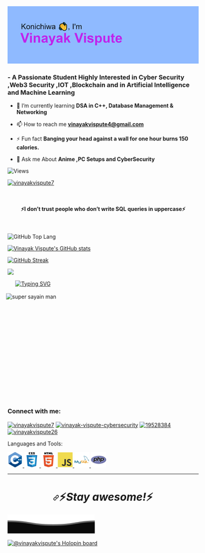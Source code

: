 <img src="download.png">
<h3 align="left">- A Passionate Student Highly Interested in Cyber Security ,Web3 Security ,IOT ,Blockchain and in Artificial Intelligence and Machine Learning</h3>



- 🌱 I’m currently learning **DSA in C++, Database Management & Networking**

- 📫 How to reach me **vinayakvispute4@gmail.com**

- ⚡ Fun fact **Banging your head against a wall for one hour burns 150 calories.**
- 💬 Ask me About **Anime ,PC Setups and CyberSecurity**

![Views](https://komarev.com/ghpvc/?username=VinayakVispute&color=blueviolet&style=for-the-badge&label=Views)

<p align="left"> <a href="https://twitter.com/vinayakvispute7" target="blank"><img src="https://img.shields.io/twitter/follow/vinayakvispute7?logo=twitter&style=for-the-badge" alt="vinayakvispute7" /></a> </p>
<br>
<h4 align="center">⚡️I don’t trust people who don’t write SQL queries in uppercase⚡️</h4>
<br>

![GitHub Top Lang](https://github-readme-stats.vercel.app/api/top-langs/?username=VinayakVispute&layout=compact&langs_count=5&theme=algolia&hide=PowerShell,BatchFile)
<br>

[![Vinayak Vispute's GitHub stats](https://github-readme-stats.vercel.app/api?username=vinayakvispute&show_icons=true&theme=algolia)](https://github.com/vinayakvispute/github-readme-stats)



[![GitHub Streak](https://streak-stats.demolab.com?user=VinayakVispute&theme=algolia)](https://git.io/streak-stats)




<img src="https://camo.githubusercontent.com/63371d36886ee658f5a97401f393e1ab1684b2fd3de674b8f5efc7d410b2a3d0/68747470733a2f2f6d656469612e67697068792e636f6d2f6d656469612f57556c706c634d704f43456d5447427442572f67697068792e676966" data-canonical-src="https://media.giphy.com/media/WUlplcMpOCEmTGBtBW/giphy.gif" style="max-width: 100%; display: inline-block; height: 45px;" data-target="animated-image.originalImage"> <a href="https://git.io/typing-svg"><img src="https://readme-typing-svg.demolab.com?font=Fira+Code&pause=1000&width=435&lines=Hello+Guys+%2C+How+its+Going.;Its+Vinayak+Vispute" alt="Typing SVG" /></a>
</br></br>
<img align="right" class="supersayain" src="1936.gif" alt="super sayain man" style="width: 408px;height: 300px;max-width: 100%;margin-right: 100px;display: inline-block;">


<br>
<br>
  <br>
<hr>
<h3 align="left">Connect with me:</h3>
<p align="left">
<a href="https://twitter.com/vinayakvispute7" target="blank"><img align="center" src="https://raw.githubusercontent.com/rahuldkjain/github-profile-readme-generator/master/src/images/icons/Social/twitter.svg" alt="vinayakvispute7" height="30" width="40" /></a>
<a href="https://linkedin.com/in/vinayak-vispute-cybersecurity" target="blank"><img align="center" src="https://raw.githubusercontent.com/rahuldkjain/github-profile-readme-generator/master/src/images/icons/Social/linked-in-alt.svg" alt="vinayak-vispute-cybersecurity" height="30" width="40" /></a>
<a href="https://stackoverflow.com/users/19528384" target="blank"><img align="center" src="https://raw.githubusercontent.com/rahuldkjain/github-profile-readme-generator/master/src/images/icons/Social/stack-overflow.svg" alt="19528384" height="30" width="40" /></a>
<a href="https://instagram.com/vinayakvispute26" target="blank"><img align="center" src="https://raw.githubusercontent.com/rahuldkjain/github-profile-readme-generator/master/src/images/icons/Social/instagram.svg" alt="vinayakvispute26" height="30" width="40" /></a>
</p>
<img 
<h3 align="left">Languages and Tools:</h3>
<p align="left"> <a href="https://www.w3schools.com/cpp/" target="_blank" rel="noreferrer"> <img src="https://raw.githubusercontent.com/devicons/devicon/master/icons/cplusplus/cplusplus-original.svg" alt="cplusplus" width="40" height="40"/> </a> <a href="https://www.w3schools.com/css/" target="_blank" rel="noreferrer"> <img src="https://raw.githubusercontent.com/devicons/devicon/master/icons/css3/css3-original-wordmark.svg" alt="css3" width="40" height="40"/> </a> <a href="https://www.w3.org/html/" target="_blank" rel="noreferrer"> <img src="https://raw.githubusercontent.com/devicons/devicon/master/icons/html5/html5-original-wordmark.svg" alt="html5" width="40" height="40"/> </a> <a href="https://developer.mozilla.org/en-US/docs/Web/JavaScript" target="_blank" rel="noreferrer"> <img src="https://raw.githubusercontent.com/devicons/devicon/master/icons/javascript/javascript-original.svg" alt="javascript" width="40" height="40"/> </a> <a href="https://www.mysql.com/" target="_blank" rel="noreferrer"> <img src="https://raw.githubusercontent.com/devicons/devicon/master/icons/mysql/mysql-original-wordmark.svg" alt="mysql" width="40" height="40"/> </a> <a href="https://www.php.net" target="_blank" rel="noreferrer"> <img src="https://raw.githubusercontent.com/devicons/devicon/master/icons/php/php-original.svg" alt="php" width="40" height="40"/> </a> </p>
<hr>
<h1 align="center" dir="auto"><a id="user-content-️stay-awesome️" class="anchor" aria-hidden="true" href="#️stay-awesome️"><svg class="octicon octicon-link" viewBox="0 0 16 16" version="1.1" width="16" height="16" aria-hidden="true"><path fill-rule="evenodd" d="M7.775 3.275a.75.75 0 001.06 1.06l1.25-1.25a2 2 0 112.83 2.83l-2.5 2.5a2 2 0 01-2.83 0 .75.75 0 00-1.06 1.06 3.5 3.5 0 004.95 0l2.5-2.5a3.5 3.5 0 00-4.95-4.95l-1.25 1.25zm-4.69 9.64a2 2 0 010-2.83l2.5-2.5a2 2 0 012.83 0 .75.75 0 001.06-1.06 3.5 3.5 0 00-4.95 0l-2.5 2.5a3.5 3.5 0 004.95 4.95l1.25-1.25a.75.75 0 00-1.06-1.06l-1.25 1.25a2 2 0 01-2.83 0z"></path></svg></a><g-emoji class="g-emoji" alias="zap" fallback-src="https://github.githubassets.com/images/icons/emoji/unicode/26a1.png">⚡️</g-emoji><i>Stay awesome!</i><g-emoji class="g-emoji" alias="zap" fallback-src="https://github.githubassets.com/images/icons/emoji/unicode/26a1.png">⚡️</g-emoji></h1>
<img src="Bottom.svg" alt="Github Stats" style="max-width: 100%;">

[![@vinayakvispute's Holopin board](https://holopin.me/vinayakvispute)](https://holopin.io/@vinayakvispute)
